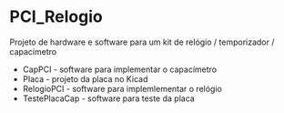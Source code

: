 # PCI_Relogio
Projeto de hardware e software para um kit de relógio / temporizador / capacímetro

* CapPCI - software para implementar o capacímetro
* Placa - projeto da placa no Kicad
* RelogioPCI - software para implemlementar o relógio
* TestePlacaCap - software para teste da placa

